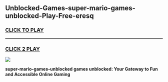
## Unblocked-Games-super-mario-games-unblocked-Play-Free-eresq
<h3>
<a href="https://premium76.site?title=super-mario-games-unblocked&ref=22A">CLICK TO PLAY</a></h3>
<hr>

<h3>
<a href="https://premium76.site?title=super-mario-games-unblocked&ref=22A">CLICK 2 PLAY</a>
  
</h3>

<a href="https://premium76.site?title=super-mario-games-unblocked&ref=22A"><img src="https://clearcache.store/games.png"></a>


**super-mario-games-unblocked games unblocked: Your Gateway to Fun and Accessible Online Gaming**
